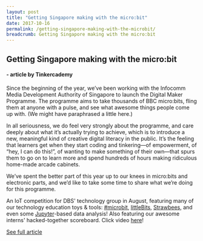 ```yaml
---
layout: post
title: "Getting Singapore making with the micro:bit"
date: 2017-10-16
permalink: /getting-singapore-making-with-the-microbit/
breadcrumb: Getting Singapore making with the micro:bit
---
```


## Getting Singapore making with the micro:bit
#### - article by Tinkercademy

Since the beginning of the year, we’ve been working with the Infocomm Media Development Authority of Singapore to launch the Digital Maker Programme. The programme aims to take thousands of BBC micro:bits, fling them at anyone with a pulse, and see what awesome things people come up with. (We might have paraphrased a little here.)

In all seriousness, we do feel very strongly about the programme, and care deeply about what it’s actually trying to achieve, which is to introduce a new, meaningful kind of creative digital literacy in the public. It’s the feeling that learners get when they start coding and tinkering—of empowerment, of “hey, I can do this!”, of wanting to make something of their own—that spurs them to go on to learn more and spend hundreds of hours making ridiculous home-made arcade cabinets.

We’ve spent the better part of this year up to our knees in micro:bits and electronic parts, and we’d like to take some time to share what we’re doing for this programme.

An IoT competition for DBS' technology group in August, featuring many of our technology education toys & tools: <a href="https://www.facebook.com/hashtag/microbit?source=feed_text&story_id=681113478751539" target="_blank">#microbit</a>, <a href="https://www.facebook.com/littleBitselectronics/?fref=mentions" target="_blank">littleBits</a>, <a href="https://www.facebook.com/strawbees/?fref=mentions" target="_blank">Strawbees</a>, and even some <a href="https://www.facebook.com/projectjupyter/?fref=mentions" target="_blank">Jupyter</a>-based data analysis! Also featuring our awesome interns' hacked-together scoreboard. Click video <a href="https://www.facebook.com/tinkercademy/videos/681113478751539/" target="_blank">here</a>!

<a href="https://blog.tinkercademy.com/digital-maker-programme-998927090ddc" target="_blank">See full article</a> 
